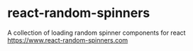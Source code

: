 # react-random-spinners
A collection of loading random spinner components for react https://www.react-random-spinners.com
